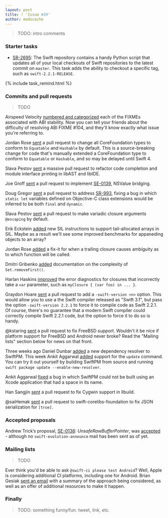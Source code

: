 ```yaml
---
layout: post
title: ! 'Issue #39'
author: modocache
---
```


> TODO: intro comments

<!--excerpt-->

### Starter tasks

- [SR-2695](https://bugs.swift.org/browse/SR-2695): The Swift repository contains a handy Python script that updates all of your local checkouts of Swift repositories to the latest commit on `master`. This task adds the ability to checkout a specific tag, such as `swift-2.2.1-RELEASE`.

{% include task_remind.html %}

### Commits and pull requests

> TODO

Airspeed Velocity [numbered and categorized](https://github.com/apple/swift/pull/4868) each of the FIXMEs associated with ABI stability. Now you can tell your friends about the difficulty of resolving ABI FIXME #104, and they'll know exactly what issue you're referring to.

Jordan Rose [sent](https://github.com/apple/swift/pull/4568) a pull request to change all CoreFoundation types to conform to `Equatable` and `Hashable` by default. This is a source-breaking change for code that's manually extended a CoreFoundation type to conform to `Equatable` or `Hashable`, and so may be delayed until Swift 4.

Slava Pestov [sent](https://github.com/apple/swift/pull/4849) a massive pull request to refactor code completion and module interface printing in libAST and libIDE.

Joe Groff [sent](https://github.com/apple/swift/pull/4865) a pull request to implement [SE-0139](https://github.com/apple/swift-evolution/blob/master/proposals/0139-bridge-nsnumber-and-nsvalue.md), NSValue bridging.

Doug Gregor [sent](https://github.com/apple/swift/pull/4875) a pull request to address [SR-993](https://bugs.swift.org/browse/SR-993), fixing a bug in which `static let` variables defined on Objective-C class extensions would be inferred to be both `final` and `dynamic`.

Slava Pestov [sent](https://github.com/apple/swift/pull/4878) a pull request to make variadic closure arguments `@escaping` by default.

Erik Eckstein [added](https://github.com/apple/swift/pull/4836) new SIL instructions to support tail-allocated arrays in SIL. Maybe as a result we'll see some improved benchmarks for appaneding objects to an array?

Jordan Rose [added](https://github.com/apple/swift/pull/4777) a fix-it for when a trailing closure causes ambiguity as to which function will be called.

Dmitri Gribenko [added](https://github.com/apple/swift/pull/4827) documentation on the complexity of `Set.removeFirst()`.

Harlan Haskins [improved](https://github.com/apple/swift/pull/4683) the error diagnostics for closures that incorrectly take a `var` parameter, such as `myClosure { (var foo) in ... }`.

Graydon Hoare [sent](https://github.com/apple/swift/pull/4826) a pull request to add a `-swift-version <n>` option. This would allow you to use a the Swift compiler released as "Swift 3.1", but pass the option `-swift-version 2.2.1` to force it to compile code as Swift 2.2.1. Of course, there's no guarantee that a modern Swift compiler could correctly compile Swift 2.2.1 code, but the option to force it to do so is handy.

@kstaring [sent](https://github.com/apple/swift/pull/4804) a pull request to fix FreeBSD support. Wouldn't it be nice if platform support for FreeBSD and Android never broke? Read the "Mailing lists" section below for news on that front.

Three weeks ago Daniel Dunbar [added](https://github.com/apple/swift-package-manager/commit/b5dd8e2b3de4c818f153eba3768def42f2781ac6) a new dependency resolver to SwiftPM. This week Ankit Aggarwal [added](https://github.com/apple/swift-package-manager/pull/665) support for the `update` command. You can try it out yourself by building SwiftPM from source and running `swift package update --enable-new-resolver`.

Ankit Aggarwal [fixed](https://github.com/apple/swift-package-manager/pull/669) a bug in which SwiftPM could not be built using an Xcode application that had a space in its name.

Han Sangjin [sent](https://github.com/apple/swift-llbuild/pull/35) a pull request to fix Cygwin support in llbuild.

@saiHemak [sent](https://github.com/apple/swift-corelibs-foundation/pull/648) a pull request to swift-corelibs-foundation to fix JSON serialization for `[true]`.

### Accepted proposals

Andrew Trick’s proposal, [SE-0138](https://github.com/apple/swift-evolution/blob/master/proposals/0138-unsaferawbufferpointer.md): *UnsafeRawBufferPointer*, was [accepted](https://twitter.com/ericasadun/status/778408270423855104) - although no `swift-evolution-announce` mail has been sent as of yet.

### Mailing lists

> TODO

Ever think you'd be able to ask `@swift-ci please test Android`? Well, Apple is considering additional CI platforms, including one for Android. Brian Gesiak [sent an email](https://lists.swift.org/pipermail/swift-dev/Week-of-Mon-20160919/002952.html) with a summary of the approach being considered, as well as an offer of additional resources to make it happen.

### Finally

> TODO: something funny/fun. tweet, link, etc.
